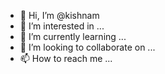 - 👋 Hi, I’m @kishnam
- 👀 I’m interested in ...
- 🌱 I’m currently learning ...
- 💞️ I’m looking to collaborate on ...
- 📫 How to reach me ...

<!---
kishnam/kishnam is a ✨ special ✨ repository because its `README.md` (this file) appears on your GitHub profile.
You can click the Preview link to take a look at your changes.
--->
